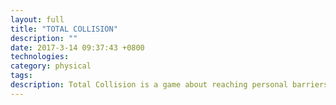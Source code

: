 ```yaml
---
layout: full
title: "TOTAL COLLISION"
description: ""
date: 2017-3-14 09:37:43 +0800
technologies:
category: physical
tags:
description: Total Collision is a game about reaching personal barriers. Hint: don't be discouraged.
---
```



<script src="{{ site.baseurl }}/js/processing.min.js"></script>

<canvas class="ml6 pt5" data-processing-sources="{{ site.baseurl }}/totalcollision/totalcollision.pde"></canvas>
